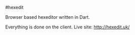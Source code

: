 #hexedit

Browser based hexeditor written in Dart.

Everything is done on the client. Live site: http://hexedit.uk/
